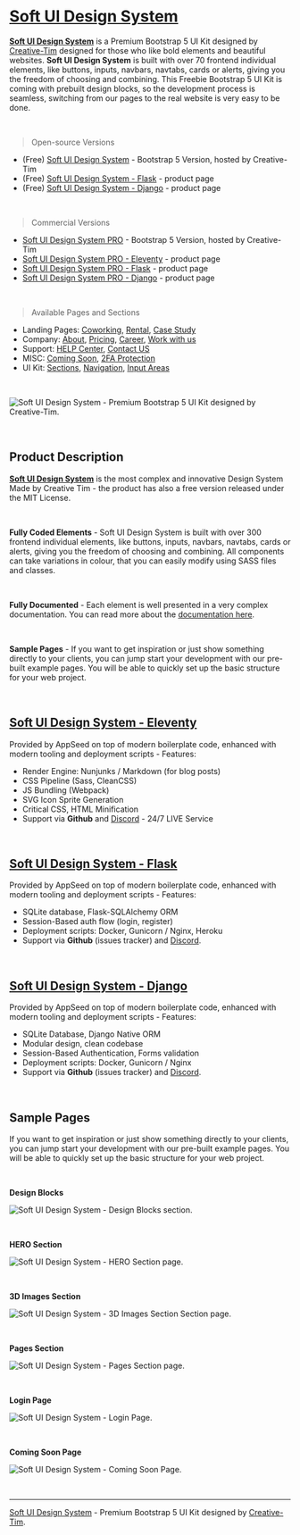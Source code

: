 # [Soft UI Design System](https://appseed.us/ui-kit/soft-ui-design-system)

**[Soft UI Design System](https://appseed.us/ui-kit/soft-ui-design-system)** is a Premium Bootstrap 5 UI Kit designed by [Creative-Tim](https://bit.ly/3fKQZaL) designed for those who like bold elements and beautiful websites. **Soft UI Design System** is built with over 70 frontend individual elements, like buttons, inputs, navbars, navtabs, cards or alerts, giving you the freedom of choosing and combining. This Freebie Bootstrap 5 UI Kit is coming with prebuilt design blocks, so the development process is seamless, switching from our pages to the real website is very easy to be done.

<br />

> Open-source Versions 

- (Free) [Soft UI Design System](http://bit.ly/3v6JYIe) - Bootstrap 5 Version, hosted by Creative-Tim
- (Free) [Soft UI Design System - Flask](https://appseed.us/product/flask-soft-ui-design-system) - product page
- (Free) [Soft UI Design System - Django](https://appseed.us/product/django-soft-ui-design-system) - product page

<br />

> Commercial Versions 

- [Soft UI Design System PRO](http://bit.ly/3730QW3) - Bootstrap 5 Version, hosted by Creative-Tim
- [Soft UI Design System PRO - Eleventy](https://appseed.us/product/eleventy-soft-ui-pro) - product page
- [Soft UI Design System PRO - Flask](https://appseed.us/product/flask-soft-ui-pro) - product page
- [Soft UI Design System PRO - Django](https://appseed.us/product/django-soft-ui-pro) - product page

<br />

> Available Pages and Sections 

- Landing Pages: [Coworking](https://eleventy-soft-ui-pro.appseed-srv1.com/pages/coworking/), [Rental](https://eleventy-soft-ui-pro.appseed-srv1.com/pages/rental/), [Case Study](https://eleventy-soft-ui-pro.appseed-srv1.com/pages/case-study/)
- Company: [About](https://eleventy-soft-ui-pro.appseed-srv1.com/pages/about-us/), [Pricing](https://eleventy-soft-ui-pro.appseed-srv1.com/pages/pricing/), [Career](https://eleventy-soft-ui-pro.appseed-srv1.com/pages/career/), [Work with us](https://eleventy-soft-ui-pro.appseed-srv1.com/pages/work-with-us/)
- Support: [HELP Center](https://eleventy-soft-ui-pro.appseed-srv1.com/pages/help-center/), [Contact US](https://eleventy-soft-ui-pro.appseed-srv1.com/pages/contact-us/)
- MISC: [Coming Soon](https://eleventy-soft-ui-pro.appseed-srv1.com/pages/coming-soon/), [2FA Protection](https://eleventy-soft-ui-pro.appseed-srv1.com/pages/2fa-security/)
- UI Kit: [Sections](https://eleventy-soft-ui-pro.appseed-srv1.com/sections/page-sections/hero-sections/), [Navigation](https://eleventy-soft-ui-pro.appseed-srv1.com/sections/navigation/navbars/), [Input Areas](https://eleventy-soft-ui-pro.appseed-srv1.com/sections/input-areas/newsletters/)


<br />

![Soft UI Design System - Premium Bootstrap 5 UI Kit designed by Creative-Tim.](https://raw.githubusercontent.com/app-generator/soft-ui-design-system/main/media/soft-ui-design-system-intro.gif)

<br />

## Product Description

**[Soft UI Design System](https://blog.appseed.us/soft-ui-design-system-bootstrap-5-design-z91/)** is the most complex and innovative Design System Made by Creative Tim - the product has also a free version released under the MIT License. 

<br />

**Fully Coded Elements** - Soft UI Design System is built with over 300 frontend individual elements, like buttons, inputs, navbars, navtabs, cards or alerts, giving you the freedom of choosing and combining. All components can take variations in colour, that you can easily modify using SASS files and classes.

<br />

**Fully Documented** - Each element is well presented in a very complex documentation. You can read more about the [documentation here](http://bit.ly/2NiYjQA).

<br />

**Sample Pages** - If you want to get inspiration or just show something directly to your clients, you can jump start your development with our pre-built example pages. You will be able to quickly set up the basic structure for your web project. 

<br />

## [Soft UI Design System - Eleventy](https://bit.ly/3tS4yf2)

Provided by AppSeed on top of modern boilerplate code, enhanced with modern tooling and deployment scripts - Features:  

- Render Engine: Nunjunks / Markdown (for blog posts)
- CSS Pipeline (Sass, CleanCSS)
- JS Bundling (Webpack)
- SVG Icon Sprite Generation
- Critical CSS, HTML Minification
- Support via **Github** and [Discord](https://discord.gg/fZC6hup) - 24/7 LIVE Service

<br />

## [Soft UI Design System - Flask](https://appseed.us/product/flask-soft-ui-design-system)

Provided by AppSeed on top of modern boilerplate code, enhanced with modern tooling and deployment scripts - Features:  

- SQLite database, Flask-SQLAlchemy ORM
- Session-Based auth flow (login, register)
- Deployment scripts: Docker, Gunicorn / Nginx, Heroku
- Support via **Github** (issues tracker) and [Discord](https://discord.gg/fZC6hup).

<br />

## [Soft UI Design System - Django](https://appseed.us/product/django-soft-ui-design-system)

Provided by AppSeed on top of modern boilerplate code, enhanced with modern tooling and deployment scripts - Features:  

- SQLite Database, Django Native ORM
- Modular design, clean codebase
- Session-Based Authentication, Forms validation
- Deployment scripts: Docker, Gunicorn / Nginx
- Support via **Github** (issues tracker) and [Discord](https://discord.gg/fZC6hup).

<br />

## Sample Pages

If you want to get inspiration or just show something directly to your clients, you can jump start your development with our pre-built example pages. You will be able to quickly set up the basic structure for your web project.

<br />

**Design Blocks** 

![Soft UI Design System - Design Blocks section.](https://raw.githubusercontent.com/app-generator/soft-ui-design-system/main/media/soft-ui-design-system-screen-design-blocks.png)

<br />

**HERO Section** 

![Soft UI Design System - HERO Section page.](https://raw.githubusercontent.com/app-generator/soft-ui-design-system/main/media/soft-ui-design-system-screen-hero-section.png)

<br />

**3D Images Section** 

![Soft UI Design System - 3D Images Section Section page.](https://raw.githubusercontent.com/app-generator/soft-ui-design-system/main/media/soft-ui-design-system-screen-3d-images.png)

<br />

**Pages Section** 

![Soft UI Design System - Pages Section page.](https://raw.githubusercontent.com/app-generator/soft-ui-design-system/main/media/soft-ui-design-system-screen-pages.png)

<br />

**Login Page** 

![Soft UI Design System - Login Page.](https://raw.githubusercontent.com/app-generator/soft-ui-design-system/main/media/soft-ui-design-system-screen-login.png)

<br />

**Coming Soon Page** 

![Soft UI Design System - Coming Soon Page.](https://raw.githubusercontent.com/app-generator/soft-ui-design-system/main/media/soft-ui-design-system-screen-coming-soon.png)

<br />

---
[Soft UI Design System](https://appseed.us/ui-kit/soft-ui-design-system) - Premium Bootstrap 5 UI Kit designed by [Creative-Tim](https://bit.ly/3fKQZaL).
